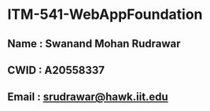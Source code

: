 # ITM-541-WebAppFoundation
## Name : Swanand Mohan Rudrawar
## CWID : A20558337
## Email : srudrawar@hawk.iit.edu

